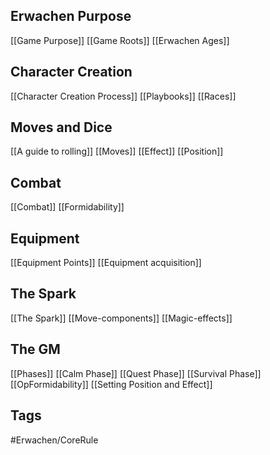 ## Erwachen Purpose
[[Game Purpose]]
[[Game Roots]]
[[Erwachen Ages]]

## Character Creation
[[Character Creation Process]]
[[Playbooks]]
[[Races]]

## Moves and Dice
[[A guide to rolling]]
[[Moves]]
[[Effect]]
[[Position]]
## Combat
[[Combat]]
[[Formidability]]
## Equipment
[[Equipment Points]]
[[Equipment acquisition]]
## The Spark
[[The Spark]]
[[Move-components]]
[[Magic-effects]]
## The GM
[[Phases]]
[[Calm Phase]]
[[Quest Phase]]
[[Survival Phase]]
[[OpFormidability]]
[[Setting Position and Effect]]

## Tags
#Erwachen/CoreRule 